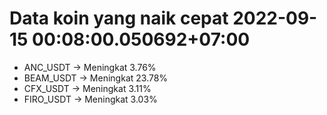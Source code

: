 # Data koin yang naik cepat 2022-09-15 00:08:00.050692+07:00

* ANC_USDT -> Meningkat 3.76%
* BEAM_USDT -> Meningkat 23.78%
* CFX_USDT -> Meningkat 3.11%
* FIRO_USDT -> Meningkat 3.03%
